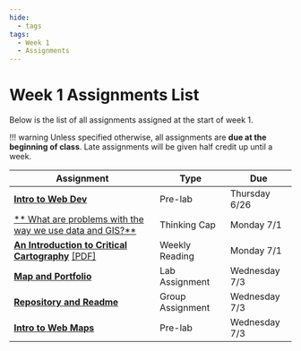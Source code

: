 ```yaml
---
hide:
  - tags
tags:
  - Week 1
  - Assignments
---
```

# Week 1 Assignments List

Below is the list of all assignments assigned at the start of week 1.

!!! warning
    Unless specified otherwise, all assignments are **due at the beginning of class**. Late assignments will be given half credit up until a week.

|Assignment|Type|Due|
|-----------|----|---|
|[**Intro to Web Dev**](prelab.md)|Pre-lab|Thursday 6/26|
|[** What are problems with the way we use data and GIS?**](thinking_cap.md)|Thinking Cap|Monday 7/1|
[**An Introduction to Critical Cartography**](reading.md) [[PDF]](../../materials/readings/An_Introduction_to_Critical_Cartography.pdf)|Weekly Reading|Monday 7/1|
|[**Map and Portfolio**](lab_assignment.md)|Lab Assignment|Wednesday 7/3|
|[**Repository and Readme**](group_assignment.md)|Group Assignment|Wednesday 7/3|
|[**Intro to Web Maps**](../week2/prelab.md)|Pre-lab|Wednesday 7/3|